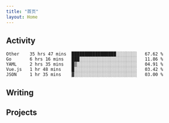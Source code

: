 ```yaml
---
title: "首页"
layout: Home
---
```


## Activity
<!--START_SECTION:waka-->
```text
Other    35 hrs 47 mins  █████████████████░░░░░░░░   67.62 % 
Go       6 hrs 16 mins   ███░░░░░░░░░░░░░░░░░░░░░░   11.86 % 
YAML     2 hrs 35 mins   █▒░░░░░░░░░░░░░░░░░░░░░░░   04.91 % 
Vue.js   1 hr 48 mins    █░░░░░░░░░░░░░░░░░░░░░░░░   03.42 % 
JSON     1 hr 35 mins    ▓░░░░░░░░░░░░░░░░░░░░░░░░   03.00 % 
```
<!--END_SECTION:waka-->

## Writing
<PindedPosts />

## Projects
<Projects />
